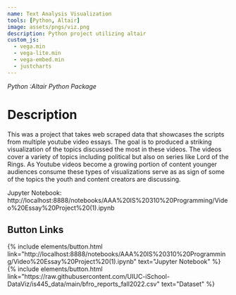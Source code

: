 ```yaml
---
name: Text Analysis Visualization
tools: [Python, Altair]
image: assets/pngs/viz.png
description: Python project utilizing altair
custom_js:
  - vega.min
  - vega-lite.min
  - vega-embed.min
  - justcharts
---
```

*Python* *:Altair Python Package*

# Description
This was a project that takes web scraped data that showcases the scripts from multiple youtube video essays. The goal is to produced a striking visualization of the topics discussed the most in these videos. The videos cover a variety of topics including political but also on series like Lord of the Rings. As Youtube videos become a growing portion of content younger audiences consume these types of visualizations serve as as sign of some of the topics the youth and content creators are discussing.


Jupyter Notebook: http://localhost:8888/notebooks/AAA%20IS%20310%20Programming/Video%20Essay%20Project%20(1).ipynb

<vegachart schema-url="{{ site.baseurl }}/assets/json/text_analysis.md" style="width: 100%"></vegachart>

## Button Links
<div class="left">
{% include elements/button.html link="http://localhost:8888/notebooks/AAA%20IS%20310%20Programming/Video%20Essay%20Project%20(1).ipynb" text="Jupyter Notebook" %}
</div>

<div class="right">
{% include elements/button.html link="https://raw.githubusercontent.com/UIUC-iSchool-DataViz/is445_data/main/bfro_reports_fall2022.csv" text="Dataset" %}
</div>
